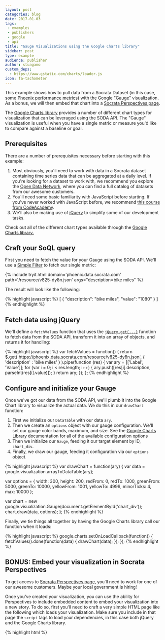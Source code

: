 ```yaml
---
layout: post
categories: blog
date: 2017-01-03
tags: 
 - examples
 - publishers
 - google
 - api
title: "Gauge Visualizations using the Google Charts library"
sidebar: post
type: example
audience: publisher
author: stuagano
custom_deps:
  - https://www.gstatic.com/charts/loader.js
icon: fa-tachometer
---
```


<div id="chart_div" style="float:center"><!-- This space intentionally left blank --></div>

This example shows how to pull data from a Socrata Dataset (in this case, some [Phoenix performance metrics](https://phoenix.data.socrata.com/dataset/At-a-Glance-Metrics/rgmb-nw6q)) with the Google ["Gauge"](https://developers.google.com/chart/interactive/docs/gallery/gauge) visualization. As a bonus, we will then embed that chart into a [Socrata Perspectives page](https://socrata.com/solutions/publica-open-data-cloud/).

The [Google Charts library](https://developers.google.com/chart/) provides a number of different chart types for visualization that can be leveraged using the SODA API. The "Gauge" visualization is useful when you have a single metric or measure you'd like to compare against a baseline or goal.

## Prerequisites

There are a number of prerequisites necessary before starting with this example:

1. Most obviously, you'll need to work with data in a Socrata dataset containing time series data that can be aggregated at a daily level. If you're looking for a dataset to work with, we recommend you explore the [Open Data Network](https://www.opendatanetwork.com), where you can find a full catalog of datasets from our awesome customers.
2. You'll need some basic familiarity with JavaScript before starting. If you've never worked with JavaScript before, we recommend [this course from CodeAcademy](https://www.codecademy.com/learn/javascript).
3. We'll also be making use of [jQuery](https://jquery.com/) to simplify some of our development tasks.

<div class="alert alert-info"><p>Check out all of the different chart types available through the <a href="https://developers.google.com/chart/interactive/docs/gallery">Google Charts library.</a> </p></div>

## Craft your SoQL query

First you need to fetch the value for your Gauge using the SODA API. We'll use a [Simple Filter](/docs/filtering.html) to fetch our single metric:

{% include tryit.html domain='phoenix.data.socrata.com' path='/resource/v825-dy8n.json' args="description=bike miles" %}

The result will look like the following:

{% highlight javascript %}
[
  {
    "description": "bike miles",
    "value": "1080"
  }
]
{% endhighlight  %}

## Fetch data using jQuery

We'll define a `fetchValues` function that uses the [`jQuery.get(...)`](https://api.jquery.com/jquery.get/) function to fetch data from the SODA API, transform it into an array of objects, and returns it for handling:

{% highlight javascript %}
var fetchValues = function() {
  return $.get('https://phoenix.data.socrata.com/resource/v825-dy8n.json',
    {
      'description' : 'bike miles'
    }
  ).pipe(function (res) {
    var ary = [['Label', 'Value']];
    for (var i = 0; i < res.length; i++) {
      ary.push([res[i].description, parseInt(res[i].value)]);
    }
    return ary;
  });
};
{% endhighlight  %}

## Configure and initialize your Gauge

Once we've got our data from the SODA API, we'll plumb it into the Google Chart library to visualize the actual data. We do this in our `drawChart` function:

1. First we initialize our `DataTable` with our data `ary`.
2. Then we create an `options` object with our gauge configuration. We'll set our gauge color bands, maximum, and size. See the [Google Charts Library](https://developers.google.com/chart/interactive/docs/gallery/gauge) documentation for all of the available configuration options 
2. Then we initialize our `Gauge`, feeding it our target element by ID, `chart_div`.
3. Finally, we draw our gauge, feeding it configuration via our `options` object.

{% highlight javascript %}
var drawChart = function(ary) {
  var data = google.visualization.arrayToDataTable(ary);

  var options = {
    width: 300,
    height: 200,
    redFrom: 0,
    redTo: 1000,
    greenFrom: 5000,
    greenTo: 10000,
    yellowFrom: 1001,
    yellowTo: 4999,
    minorTicks: 4,
    max: 10000
  };

  var chart = new google.visualization.Gauge(document.getElementById('chart_div'));
  chart.draw(data, options);
};
{% endhighlight  %}

Finally, we tie things all together by having the Google Charts library call our function when it loads:

{% highlight javascript %}
google.charts.setOnLoadCallback(function() {
  fetchValues().done(function(data) {
    drawChart(data);
  });
});
{% endhighlight %}

## BONUS: Embed your visualization in Socrata Perspectives 

<div class="alert alert-info"><p>To get access to <a href="https://socrata.com/solutions/publica-open-data-cloud/">Socrata Perspectives page</a>, you'll need to work for one of our awesome customers. Maybe your local government is hiring!</p></div>

Once you've created your visualization, you can use the ability for Perspectives to include embedded content to embed your visualization into a new story. To do so, first you'll need to craft a very simple HTML page like the following which loads your visualization. Make sure you include in that page the `script` tags to load your dependencies, in this case both jQuery and the Google Charts library.

{% highlight html %}
<html>
  <head>
    <script type="text/javascript" src="https://www.gstatic.com/charts/loader.js"></script>
    <script type="text/javascript" src="https://www.google.com/jsapi"></script>
    <script
  src="https://code.jquery.com/jquery-3.1.1.min.js"
  integrity="sha256-hVVnYaiADRTO2PzUGmuLJr8BLUSjGIZsDYGmIJLv2b8="
  crossorigin="anonymous"></script>
   
  </head>
  <body>
    <div id="chart_div" style="width: 100%; height: 100%;"></div>

    <script type="text/javascript">
(function() {
  google.charts.load('current', { 'packages': ['gauge'] });

  var fetchValues = function() {
    return $.get('https://phoenix.data.socrata.com/resource/v825-dy8n.json',
      {
        'description' : 'bike miles'
      }
    ).pipe(function (res) {
      var ary = [['Label', 'Value']];
      for (var i = 0; i < res.length; i++) {
        ary.push([res[i].description, parseInt(res[i].value)]);
      }
      return ary;
    });
  };

  var drawChart = function(ary) {
    var data = google.visualization.arrayToDataTable(ary);

    var options = {
      width: 300,
      height: 200,
      redFrom: 0,
      redTo: 1000,
      greenFrom: 5000,
      greenTo: 10000,
      yellowFrom: 1001,
      yellowTo: 4999,
      minorTicks: 4,
      max: 10000
    };

    var chart = new google.visualization.Gauge(document.getElementById('chart_div'));
    chart.draw(data, options);
  };

  google.charts.setOnLoadCallback(function() {
    fetchValues().done(function(data) {
      drawChart(data);
    });
  });
})();
    </script>
  </body>
</html>
{% endhighlight  %}

Then, to add it as a content block in your story:

1. When editing your story, click "Add Content" to bring up the palate, and drag in a new content block.
2. Click "Insert" and then "HTML Embed"
3. Where it says "Paste or type HTML code", paste in the entire contents of your HTML snippet and click "Insert"

That's it! Click below to see what this looks like.

<iframe src="https://phoenix.data.socrata.com/stories/s/Transportation-2050/54uk-zfu6/tile" style="width:600px;height:345px;background-color:transparent;overflow:hidden;" scrolling="no" frameborder="0"></iframe>

<script type="text/javascript">
(function() {
  google.charts.load('current', { 'packages': ['gauge'] });

  var fetchValues = function() {
    return $.get('https://phoenix.data.socrata.com/resource/v825-dy8n.json',
      {
        'description' : 'bike miles'
      }
    ).pipe(function (res) {
      var ary = [['Label', 'Value']];
      for (var i = 0; i < res.length; i++) {
        ary.push([res[i].description, parseInt(res[i].value)]);
      }
      return ary;
    });
  };

  var drawChart = function(ary) {
    var data = google.visualization.arrayToDataTable(ary);

    var options = {
      width: 300,
      height: 200,
      redFrom: 0,
      redTo: 1000,
      greenFrom: 5000,
      greenTo: 10000,
      yellowFrom: 1001,
      yellowTo: 4999,
      minorTicks: 4,
      max: 10000
    };

    var chart = new google.visualization.Gauge(document.getElementById('chart_div'));
    chart.draw(data, options);
  };

  google.charts.setOnLoadCallback(function() {
    fetchValues().done(function(data) {
      drawChart(data);
    });
  });
})();
</script>
 

